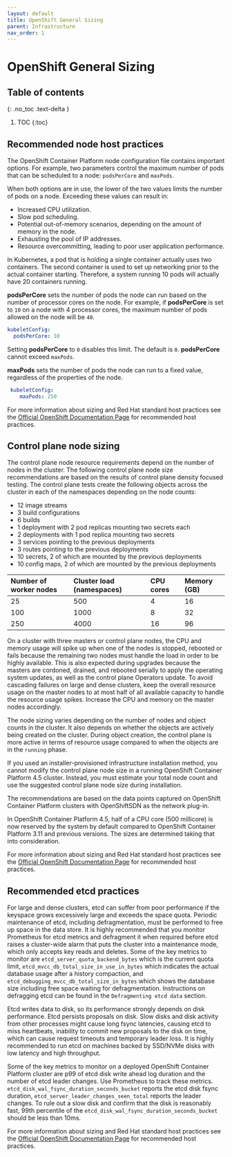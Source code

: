 ```yaml
---
layout: default
title: OpenShift General Sizing
parent: Infrastructure
nav_order: 1
---
```


# OpenShift General Sizing

## Table of contents

{: .no_toc .text-delta }

1. TOC
{:toc}

## Recommended node host practices

The OpenShift Container Platform node configuration file contains important options. For example, two parameters control the maximum number of pods that can be scheduled to a node:  `podsPerCore`  and  `maxPods`.

When both options are in use, the lower of the two values limits the number of pods on a node. Exceeding these values can result in:

- Increased CPU utilization.
- Slow pod scheduling.
- Potential out-of-memory scenarios, depending on the amount of memory in the node.
- Exhausting the pool of IP addresses.
- Resource overcommitting, leading to poor user application performance.

In Kubernetes, a pod that is holding a single container actually uses two containers. The second container is used to set up networking prior to the actual container starting. Therefore, a system running 10 pods will actually have 20 containers running.

**podsPerCore** sets the number of pods the node can run based on the number of processor cores on the node. For example, if  **podsPerCore**  is set to  `10`  on a node with 4 processor cores, the maximum number of pods allowed on the node will be  `40`.

```yaml
kubeletConfig:
  podsPerCore: 10
```

Setting  **podsPerCore**  to  `0`  disables this limit. The default is  `0`.  **podsPerCore**  cannot exceed  `maxPods`.

**maxPods**  sets the number of pods the node can run to a fixed value, regardless of the properties of the node.

```yaml
 kubeletConfig:
    maxPods: 250
```

For more information about sizing and Red Hat standard host practices see the [Official OpenShift Documentation Page](https://docs.openshift.com/container-platform/4.8/scalability_and_performance/recommended-host-practices.html) for recommended host practices.

## Control plane node sizing

The control plane node resource requirements depend on the number of nodes in the cluster. The following control plane node size recommendations are based on the results of control plane density focused testing. The control plane tests create the following objects across the cluster in each of the namespaces depending on the node counts:

- 12 image streams
- 3 build configurations
- 6 builds
- 1 deployment with 2 pod replicas mounting two secrets each
- 2 deployments with 1 pod replica mounting two secrets
- 3 services pointing to the previous deployments
- 3 routes pointing to the previous deployments
- 10 secrets, 2 of which are mounted by the previous deployments
- 10 config maps, 2 of which are mounted by the previous deployments

| Number of worker nodes |  Cluster load (namespaces) |  CPU cores |  Memory (GB)
| :-------- | :---------- | :------------ | :------------- |
| 25  | 500  | 4  | 16
| 100 | 1000 | 8  | 32
| 250 | 4000 | 16 | 96

On a cluster with three masters or control plane nodes, the CPU and memory usage will spike up when one of the nodes is stopped, rebooted or fails because the remaining two nodes must handle the load in order to be highly available. This is also expected during upgrades because the masters are cordoned, drained, and rebooted serially to apply the operating system updates, as well as the control plane Operators update. To avoid cascading failures on large and dense clusters, keep the overall resource usage on the master nodes to at most half of all available capacity to handle the resource usage spikes. Increase the CPU and memory on the master nodes accordingly.

The node sizing varies depending on the number of nodes and object counts in the cluster. It also depends on whether the objects are actively being created on the cluster. During object creation, the control plane is more active in terms of resource usage compared to when the objects are in the  `running`  phase.

If you used an installer-provisioned infrastructure installation method, you cannot modify the control plane node size in a running OpenShift Container Platform 4.5 cluster. Instead, you must estimate your total node count and use the suggested control plane node size during installation.

The recommendations are based on the data points captured on OpenShift Container Platform clusters with OpenShiftSDN as the network plug-in.

In OpenShift Container Platform 4.5, half of a CPU core (500 millicore) is now reserved by the system by default compared to OpenShift Container Platform 3.11 and previous versions. The sizes are determined taking that into consideration.

For more information about sizing and Red Hat standard host practices see the [Official OpenShift Documentation Page](https://docs.openshift.com/container-platform/4.8/scalability_and_performance/recommended-host-practices.html) for recommended host practices.

## Recommended etcd practices

For large and dense clusters, etcd can suffer from poor performance if the keyspace grows excessively large and exceeds the space quota. Periodic maintenance of etcd, including defragmentation, must be performed to free up space in the data store. It is highly recommended that you monitor Prometheus for etcd metrics and defragment it when required before etcd raises a cluster-wide alarm that puts the cluster into a maintenance mode, which only accepts key reads and deletes. Some of the key metrics to monitor are  `etcd_server_quota_backend_bytes`  which is the current quota limit,  `etcd_mvcc_db_total_size_in_use_in_bytes`  which indicates the actual database usage after a history compaction, and  `etcd_debugging_mvcc_db_total_size_in_bytes`  which shows the database size including free space waiting for defragmentation. Instructions on defragging etcd can be found in the  `Defragmenting etcd data`  section.

Etcd writes data to disk, so its performance strongly depends on disk performance. Etcd persists proposals on disk. Slow disks and disk activity from other processes might cause long fsync latencies, causing etcd to miss heartbeats, inability to commit new proposals to the disk on time, which can cause request timeouts and temporary leader loss. It is highly recommended to run etcd on machines backed by SSD/NVMe disks with low latency and high throughput.

Some of the key metrics to monitor on a deployed OpenShift Container Platform cluster are p99 of etcd disk write ahead log duration and the number of etcd leader changes. Use Prometheus to track these metrics.  `etcd_disk_wal_fsync_duration_seconds_bucket`  reports the etcd disk fsync duration,  `etcd_server_leader_changes_seen_total`  reports the leader changes. To rule out a slow disk and confirm that the disk is reasonably fast, 99th percentile of the  `etcd_disk_wal_fsync_duration_seconds_bucket`  should be less than 10ms.

For more information about sizing and Red Hat standard host practices see the [Official OpenShift Documentation Page](https://docs.openshift.com/container-platform/4.8/scalability_and_performance/recommended-host-practices.html) for recommended host practices.
